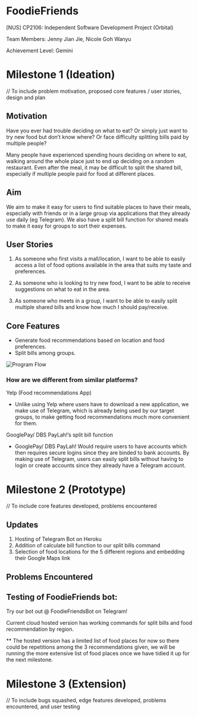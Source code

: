 # FoodieFriends
[NUS] CP2106: Independent Software Development Project (Orbital)

Team Members: Jenny Jian Jie, Nicole Goh Wanyu

Achievement Level: Gemini

# Milestone 1 (Ideation)

// To include problem motivation, proposed core features / user stories, design and plan

## Motivation 

Have you ever had trouble deciding on what to eat? Or simply just want to try new food but don’t know where? Or face difficulty splitting bills paid by multiple people? 

Many people have experienced spending hours deciding on where to eat, walking around the whole place just to end up deciding on a random restaurant. Even after the meal, it may be difficult to split the shared bill, especially if multiple people paid for food at different places.

## Aim 

We aim to make it easy for users to find suitable places to have their meals, especially with friends or in a large group via applications that they already use daily (eg Telegram). We also have a split bill function for shared meals to make it easy for groups to sort their expenses.

## User Stories

1. As someone who first visits a mall/location, I want to be able to easily access a list of food options available in the area that suits my taste and preferences.

2. As someone who is looking to try new food, I want to be able to receive suggestions on what to eat in the area.

3. As someone who meets in a group, I want to be able to easily split multiple shared bills and know how much I should pay/receive. 

## Core Features

- Generate food recommendations based on location and food preferences.
- Split bills among groups.

![Program Flow](https://user-images.githubusercontent.com/78203310/119811681-f296f880-bf19-11eb-9a05-f2b121839642.jpg)

### How are we different from similar platforms?
Yelp (Food recommendations App)
- Unlike using Yelp where users have to download a new application, we make use of Telegram, which is already being used by our target groups, to make getting food recommendations much more convenient for them.


GooglePay/ DBS PayLah!’s split bill function
- GooglePay/ DBS PayLah! Would require users to have accounts which then requires secure logins since they are binded to bank accounts. By making use of Telegram, users can easily split bills without having to login or create accounts since they already have a Telegram account.


# Milestone 2 (Prototype)

// To include core features developed, problems encountered

## Updates

1. Hosting of Telegram Bot on Heroku
2. Addition of calculate bill function to our split bills command
3. Selection of food locations for the 5 different regions and embedding their Google Maps link

## Problems Encountered

## Testing of FoodieFriends bot:
Try our bot out @ FoodieFriendsBot on Telegram!

Current cloud hosted version has working commands for split bills and food recommendation by region. 

** The hosted version has a limited list of food places for now so there could be repetitions among the 3 recommendations given, we will be running the more extensive list of food places once we have tidied it up for the next milestone.


# Milestone 3 (Extension)

// To include bugs squashed, edge features developed, problems encountered, and user testing




